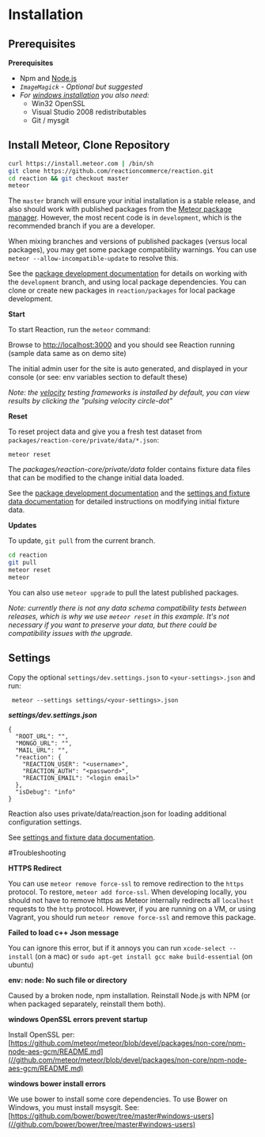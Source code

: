 # Installation
## Prerequisites
**Prerequisites**
- Npm and [Node.js](//nodejs.org/)
- _`ImageMagick` - Optional but suggested_
- _For [windows installation](//github.com/reactioncommerce/reaction/issues/363) you also need:_
  - Win32 OpenSSL
  - Visual Studio 2008 redistributables
  - Git / mysgit

## Install Meteor, Clone Repository

```bash
curl https://install.meteor.com | /bin/sh
git clone https://github.com/reactioncommerce/reaction.git
cd reaction && git checkout master
meteor
```

The `master` branch will ensure your initial installation is a stable release, and also should work with published packages from the [Meteor package manager](//atmospherejs.com/). However, the most recent code is in `development`, which is the recommended branch if you are a developer.

When mixing branches and versions of published packages (versus local packages), you may get some package compatibility warnings. You can use `meteor --allow-incompatible-update` to resolve this.

See the [package development documentation](//github.com/reactioncommerce/reaction-core/blob/master/docs/packages.md) for details on working with the `development` branch, and using local package dependencies. You can clone or create new packages in `reaction/packages` for local package development.

**Start**

To start Reaction, run the `meteor` command:

Browse to [http://localhost:3000](//localhost:3000) and you should see Reaction running (sample data same as on demo site)

The initial admin user for the site is auto generated, and displayed in your console (or see: env variables section to default these)

_Note: the [velocity](//velocity.meteor.com/) testing frameworks is installed by default, you can view results by clicking the "pulsing velocity circle-dot"_

**Reset**

To reset project data and give you a fresh test dataset from `packages/reaction-core/private/data/*.json`:

```
meteor reset
```

The  _packages/reaction-core/private/data_ folder contains fixture data  files that can be modified to the change initial data loaded.

See the [package development documentation](//github.com/reactioncommerce/reaction-core/blob/master/docs/packages.md)  and the [settings and fixture data documentation](//github.com/reactioncommerce/reaction-core/blob/master/docs/fixtures.md) for detailed instructions on modifying initial fixture data.

**Updates**

To update, `git pull` from the current branch.

```bash
cd reaction
git pull
meteor reset
meteor
```

You can also use `meteor upgrade` to pull the latest published packages.

_Note: currently there is not any data schema compatibility tests between releases, which is why we use `meteor reset` in this example. It's not necessary if you want to preserve your data, but there could be compatibility issues with the upgrade._

## Settings
Copy the optional `settings/dev.settings.json` to `<your-settings>.json` and run:

```
 meteor --settings settings/<your-settings>.json
```

**_settings/dev.settings.json_**

```
{
  "ROOT_URL": "",
  "MONGO_URL": "",
  "MAIL_URL": "",
  "reaction": {
    "REACTION_USER": "<username>",
    "REACTION_AUTH": "<password>",
    "REACTION_EMAIL": "<login email>"
  },
  "isDebug": "info"
}
```

Reaction also uses private/data/reaction.json for loading additional configuration settings.

See [settings and fixture data documentation](//github.com/reactioncommerce/reaction-core/blob/master/docs/deploying.md).

#Troubleshooting

**HTTPS Redirect**

You can use `meteor remove force-ssl` to remove redirection to the `https` protocol.  To restore, `meteor add force-ssl`.  When developing locally, you should not have to remove https as Meteor internally redirects all `localhost` requests to the `http` protocol. However, if you are running on a VM, or using Vagrant, you should run `meteor remove force-ssl` and remove this package.

**Failed to load c++ Json message**

You can ignore this error, but if it annoys you can run `xcode-select --install` (on a mac) or `sudo apt-get install gcc make build-essential` (on ubuntu)

**env: node: No such file or directory**

Caused by a broken node, npm installation. Reinstall Node.js with NPM (or when packaged separately, reinstall them both).

**windows OpenSSL errors prevent startup**

Install OpenSSL per: [https://github.com/meteor/meteor/blob/devel/packages/non-core/npm-node-aes-gcm/README.md](//github.com/meteor/meteor/blob/devel/packages/non-core/npm-node-aes-gcm/README.md)

**windows bower install errors**

We use bower to install some core dependencies. To use Bower on Windows, you must install msysgit. See: [https://github.com/bower/bower/tree/master#windows-users](//github.com/bower/bower/tree/master#windows-users)
